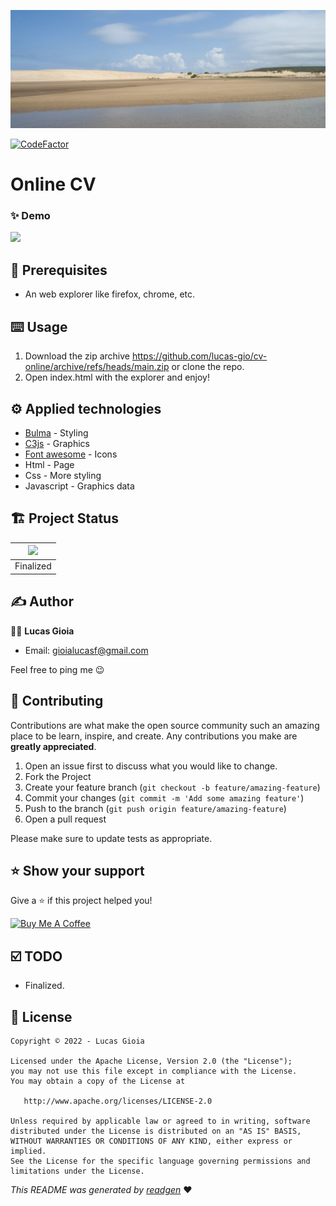 ![](cover.jpg)

[![CodeFactor](https://www.codefactor.io/repository/github/lucas-gio/lucas-gio.github.io/badge)](https://www.codefactor.io/repository/github/lucas-gio/lucas-gio.github.io)

# Online CV

### ✨ Demo

![](demo.gif)

## 🦿 Prerequisites

- An web explorer like firefox, chrome, etc.

## ⌨️ Usage

1. Download the zip archive https://github.com/lucas-gio/cv-online/archive/refs/heads/main.zip or clone the repo.
2. Open index.html with the explorer and enjoy!

## ⚙️ Applied technologies
- [Bulma](https://bulma.io/) - Styling
- [C3js](https://c3js.org/) - Graphics
- [Font awesome](https://fontawesome.com/icons) - Icons
- Html - Page
- Css - More styling
- Javascript - Graphics data

## 🏗 Project Status

|![](https://media2.giphy.com/media/KpACNEh8jXK2Q/giphy.gif) |
|:--:|
| Finalized |

## ✍️ Author

🧑🏻 **Lucas Gioia**
* Email: gioialucasf@gmail.com

Feel free to ping me 😉

## 🤝 Contributing

Contributions are what make the open source community such an amazing place to be learn, inspire, and create. Any
contributions you make are **greatly appreciated**.

1. Open an issue first to discuss what you would like to change.
1. Fork the Project
1. Create your feature branch (`git checkout -b feature/amazing-feature`)
1. Commit your changes (`git commit -m 'Add some amazing feature'`)
1. Push to the branch (`git push origin feature/amazing-feature`)
1. Open a pull request

Please make sure to update tests as appropriate.

## ⭐️ Show your support

Give a ⭐️ if this project helped you!

<a href="https://www.buymeacoffee.com/lucasgioia" target="_blank">
    <img src="https://cdn.buymeacoffee.com/buttons/v2/default-yellow.png" alt="Buy Me A Coffee" width="160">
</a>

## ☑️ TODO

- Finalized.

## 📝 License

```
Copyright © 2022 - Lucas Gioia

Licensed under the Apache License, Version 2.0 (the "License");
you may not use this file except in compliance with the License.
You may obtain a copy of the License at

   http://www.apache.org/licenses/LICENSE-2.0

Unless required by applicable law or agreed to in writing, software
distributed under the License is distributed on an "AS IS" BASIS,
WITHOUT WARRANTIES OR CONDITIONS OF ANY KIND, either express or implied.
See the License for the specific language governing permissions and
limitations under the License.
```

_This README was generated by [readgen](https://github.com/theapache64/readgen)_ ❤
